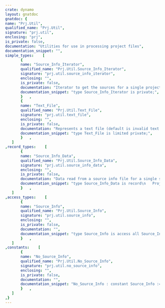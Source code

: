 ```yaml
---
crate: dynamo
layout: gnatdoc
gnatdoc: {
name: "Prj.Util",
qualified_name: "Prj.Util",
signature: "prj.util",
enclosing: "prj",
is_private: false,
documentation: "Utilities for use in processing project files",
documentation_snippet: "",
simple_types:    [
       {
       name: "Source_Info_Iterator",
       qualified_name: "Prj.Util.Source_Info_Iterator",
       signature: "prj.util.source_info_iterator",
       enclosing: "",
       is_private: false,
       documentation: "Iterator to get the sources for a single project",
       documentation_snippet: "type Source_Info_Iterator is private;",
       }   ,
       {
       name: "Text_File",
       qualified_name: "Prj.Util.Text_File",
       signature: "prj.util.text_file",
       enclosing: "",
       is_private: false,
       documentation: "Represents a text file (default is invalid text file)",
       documentation_snippet: "type Text_File is limited private;",
       }   ,
   ]
,record_types:    [
       {
       name: "Source_Info_Data",
       qualified_name: "Prj.Util.Source_Info_Data",
       signature: "prj.util.source_info_data",
       enclosing: "",
       is_private: false,
       documentation: "Data read from a source info file for a single source\n\n@field Project\n@field Language\n@field Kind\n@field Display_Path_Name\n@field Path_Name\n@field Unit_Name\n@field Index\n@field Naming_Exception",
       documentation_snippet: "type Source_Info_Data is record\n   Project           : Name_Id;\n   Language          : Name_Id;\n   Kind              : Source_Kind;\n   Display_Path_Name : Name_Id;\n   Path_Name         : Name_Id;\n   Unit_Name         : Name_Id               := No_Name;\n   Index             : Int                   := 0;\n   Naming_Exception  : Naming_Exception_Type := No;\nend record;",
       }   ,
   ]
,access_types:    [
       {
       name: "Source_Info",
       qualified_name: "Prj.Util.Source_Info",
       signature: "prj.util.source_info",
       enclosing: "",
       is_private: false,
       documentation: "",
       documentation_snippet: "type Source_Info is access all Source_Info_Data;",
       }   ,
   ]
,constants:    [
       {
       name: "No_Source_Info",
       qualified_name: "Prj.Util.No_Source_Info",
       signature: "prj.util.no_source_info",
       enclosing: "",
       is_private: false,
       documentation: "",
       documentation_snippet: "No_Source_Info : constant Source_Info := null;",
       }   ,
   ]
,}
---
```

